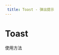 ```yaml
---
 title: Toast - 弹出提示
---
```


# Toast

使用方法

<ClientOnly>
  <button-demos></button-demos>
</ClientOnly>